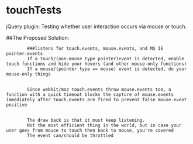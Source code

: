 touchTests
==========

jQuery plugin: Testing whether user interaction occurs via mouse or touch.


##The Proposed Solution:

			###listens for touch.events, mouse.events, and MS IE pointer.events      
            If a touch/(non-mouse type pointer)event is detected, enable touch functions and hide your hovers (and other mouse-only functions)
            If a mouse/(pointer.type == mouse) event is detected, do your mouse-only things    


            Since webkit/moz touch.events throw mouse.events too, a function with a quick timeout blocks the capture of mouse.events immediately after touch.events are fired to prevent false mouse.event positive


            The draw back is that it must keep listening. 
            Not the most efficient thing in the world, but in case your user goes from mouse to touch then back to mouse, you're covered
            The event can/should be throttled

